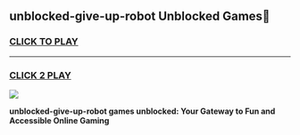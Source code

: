 
## unblocked-give-up-robot Unblocked Games👋
<h3>
<a href="https://news.freeplayer.one?title=unblocked-give-up-robot&ref=16F">CLICK TO PLAY</a></h3>
<hr>

<h3>
<a href="https://news.freeplayer.one?title=unblocked-give-up-robot&ref=16F">CLICK 2 PLAY</a>
  
</h3>

<a href="https://news.freeplayer.one?title=unblocked-give-up-robot&ref=16F/"><img src="https://clearcache.store/games.png"></a>


**unblocked-give-up-robot games unblocked: Your Gateway to Fun and Accessible Online Gaming**
